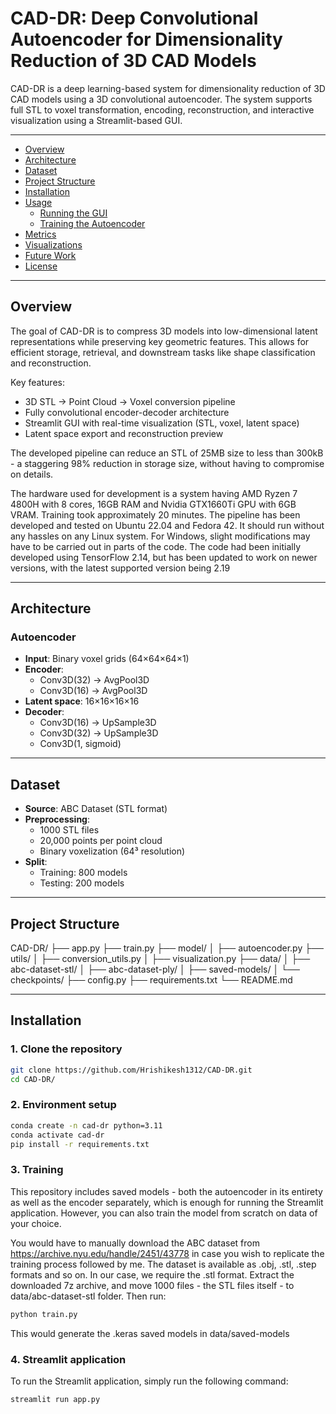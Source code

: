 # CAD-DR: Deep Convolutional Autoencoder for Dimensionality Reduction of 3D CAD Models

CAD-DR is a deep learning-based system for dimensionality reduction of 3D CAD models using a 3D convolutional autoencoder. The system supports full STL to voxel transformation, encoding, reconstruction, and interactive visualization using a Streamlit-based GUI.

---

- [Overview](#overview)
- [Architecture](#architecture)
- [Dataset](#dataset)
- [Project Structure](#project-structure)
- [Installation](#installation)
- [Usage](#usage)
  - [Running the GUI](#running-the-gui)
  - [Training the Autoencoder](#training-the-autoencoder)
- [Metrics](#metrics)
- [Visualizations](#visualizations)
- [Future Work](#future-work)
- [License](#license)

---

## Overview

The goal of CAD-DR is to compress 3D models into low-dimensional latent representations while preserving key geometric features. This allows for efficient storage, retrieval, and downstream tasks like shape classification and reconstruction.

Key features:
- 3D STL → Point Cloud → Voxel conversion pipeline
- Fully convolutional encoder-decoder architecture
- Streamlit GUI with real-time visualization (STL, voxel, latent space)
- Latent space export and reconstruction preview

The developed pipeline can reduce an STL of 25MB size to less than 300kB - a staggering 98% reduction in storage size, without having to compromise on details.

The hardware used for development is a system having AMD Ryzen 7 4800H with 8 cores, 16GB RAM and Nvidia GTX1660Ti GPU with 6GB VRAM. Training took approximately 20 minutes.
The pipeline has been developed and tested on Ubuntu 22.04 and Fedora 42. It should run without any hassles on any Linux system. For Windows, slight modifications may have to be carried out in parts of the code.
The code had been initially developed using TensorFlow 2.14, but has been updated to work on newer versions, with the latest supported version being 2.19

---

## Architecture

### Autoencoder

- **Input**: Binary voxel grids (64×64×64×1)
- **Encoder**:
  - Conv3D(32) → AvgPool3D
  - Conv3D(16) → AvgPool3D
- **Latent space**: 16×16×16×16
- **Decoder**:
  - Conv3D(16) → UpSample3D
  - Conv3D(32) → UpSample3D
  - Conv3D(1, sigmoid)

---

## Dataset

- **Source**: ABC Dataset (STL format)
- **Preprocessing**:
  - 1000 STL files
  - 20,000 points per point cloud
  - Binary voxelization (64³ resolution)
- **Split**:
  - Training: 800 models
  - Testing: 200 models

---

## Project Structure

CAD-DR/
├── app.py
├── train.py
├── model/
│ ├── autoencoder.py
├── utils/
│ ├── conversion_utils.py
│ ├── visualization.py
├── data/
│ ├── abc-dataset-stl/
│ ├── abc-dataset-ply/
│ ├── saved-models/
│ └── checkpoints/
├── config.py
├── requirements.txt
└── README.md

---

## Installation

### 1. Clone the repository

```bash
git clone https://github.com/Hrishikesh1312/CAD-DR.git
cd CAD-DR/
```

### 2. Environment setup

```bash
conda create -n cad-dr python=3.11
conda activate cad-dr
pip install -r requirements.txt
```

### 3. Training

This repository includes saved models - both the autoencoder in its entirety as well as the encoder separately, which is enough for running the Streamlit application. However, you can also train the model from scratch on data of your choice.

You would have to manually download the ABC dataset from https://archive.nyu.edu/handle/2451/43778 in case you wish to replicate the training process followed by me. The dataset is available as .obj, .stl, .step formats and so on. In our case, we require the .stl format.
Extract the downloaded 7z archive, and move 1000 files - the STL files itself - to data/abc-dataset-stl folder. Then run:

```bash
python train.py
```

This would generate the .keras saved models in data/saved-models

### 4. Streamlit application

To run the Streamlit application, simply run the following command:

```bash
streamlit run app.py
```